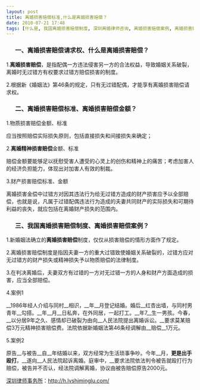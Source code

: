 ```yaml
---
layout: post
title: 离婚损害赔偿标准,什么是离婚损害赔偿？
date: 2010-07-21 17:48
tags: [什么是, 我国离婚损害赔偿制度, 深圳离婚律师咨询, 离婚损害赔偿案例, 离婚损害赔偿请求权, 离婚损害赔偿金额, 离婚精神损害赔偿, 离婚过错损害赔偿]
---
```

<ol>
<h3>一、离婚损害赔偿请求权、什么是离婚损害赔偿？</h3>
</ol>
1.<strong>离婚损害赔偿</strong>，是指配偶一方违法侵害另一方的合法权益，导致婚姻关系破裂，离婚时无过错方有权要求过错方赔偿损害的制度。

2.根据新《婚姻法》第46条的规定，只有无过错配偶，才能享有离婚损害赔偿请求权。
<ol>
<h3>二、离婚损害赔偿标准、离婚损害赔偿金额？</h3>
</ol>
1.物质损害赔偿金额、标准

应当按照赔偿实际损失原则，包括直接损失和间接损失来确定；

2.<strong>离婚精神损害赔偿</strong>金额、标准

赔偿金额要能够足以抚慰受害人遭受的心灵上的创伤和精神上的痛苦；考虑加害人的经济负担能力，体现出对加害人有效的制裁。

3.财产损害赔偿标准、金额

离婚损害金偿中过错方对因其违法行为给无过错方造成的财产损害应予以全部赔偿，也就是说，凡属于过错配偶违法行为造成的夫妻共同财产的实际损失和可期待利益的丧失，就应包括在离婚财产损失的范围内。
<ol>
<h3>三、我国离婚损害赔偿制度、离婚损害赔偿案例？</h3>
</ol>
1.新婚姻法确立的<strong>离婚损害赔偿</strong>制度，仅仅从损害赔偿的情形方面作了规定。

2.离婚损害赔偿制度是指因夫妻一方的重大过错致使婚姻关系破裂的，过错方应对无过错方的财产损失或精神损失予以物质赔偿的法律制度。

3.在判决离婚后，夫妻双方有过错的一方对无过错一方的人身和财产方面造成的损害，应当全部赔偿。

4.案例1

__1986年经人介绍与同村__相识，__年__月登记结婚。婚后__红杏出墙，与同村男青年__勾搭。__年__月__日私奔，在外同居，一起打工。__年7__生一男孩。今春，__以分居9年之久、感情却已破裂为由向__人民法院提出离婚诉讼。__要求莫某赔偿3万元精神损害赔偿费。法院依据新婚姻法第46条经调解由__赔偿__1万元。

5.案例2

原告__与被告__自__年结婚以来，双方经常为生活琐事争吵。今年__月，__更是出手殴打__。__遂向__人民法院起诉离婚。庭审中，__要求法院依法判令被告就殴打行为赔偿，被告并不否认，经法院调解离婚，协议由被告赔偿原告2000元。

<a href="http://h.lvshiminglu.com/">深圳律师事务所</a>：<a href="http://h.lvshiminglu.com/">http://h.lvshiminglu.com/</a>

